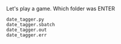 Let's play a game. 
Which folder was ENTER




```
date_tagger.py
date_tagger.sbatch
date_tagger.out
date_tagger.err
```
